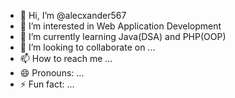 - 👋 Hi, I’m @alecxander567
- 👀 I’m interested in Web Application Development
- 🌱 I’m currently learning Java(DSA) and PHP(OOP)
- 💞️ I’m looking to collaborate on ...
- 📫 How to reach me ...
- 😄 Pronouns: ...
- ⚡ Fun fact: ...

<!---
alecxander567/alecxander567 is a ✨ special ✨ repository because its `README.md` (this file) appears on your GitHub profile.
You can click the Preview link to take a look at your changes.
--->
